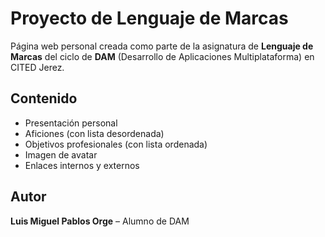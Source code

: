 # Proyecto de Lenguaje de Marcas

Página web personal creada como parte de la asignatura de **Lenguaje de Marcas** del ciclo de **DAM** (Desarrollo de Aplicaciones Multiplataforma) en CITED Jerez.

## Contenido
- Presentación personal
- Aficiones (con lista desordenada)
- Objetivos profesionales (con lista ordenada)
- Imagen de avatar
- Enlaces internos y externos

## Autor
**Luis Miguel Pablos Orge** – Alumno de DAM

